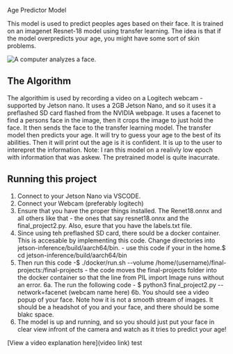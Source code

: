 Age Predictor Model

This model is used to predict peoples ages based on their face. It is trained on an imagenet Resnet-18 model using transfer learning. The idea is that if the model overpredicts your age, you might have some sort of skin problems.

![A computer analyzes a face.](https://imgur.com/HeyVfsW)

## The Algorithm
The algorithim is used by recording a video on a Logitech webcam - supported by Jetson nano. It uses a 2GB Jetson Nano, and so it uses it a preflashed SD card flashed from the NVIDIA webpage. It uses a facenet to find a persons face in the image, then it crops the image to just hold the face. It then sends the face to the transfer learning model. The transfer model then predicts your age. It will try to guess your age to the best of its abilities. Then it will print out the age is it is confident. It is up to the user to interepret the information.
Note: I ran this model on a realivly low epoch with information that was askew. The pretrained model is quite inacurrate.
## Running this project

1. Connect to your Jetson Nano via VSCODE. 
2. Connect your Webcam (preferably logitech)
3. Ensure that you have the proper things installed. The Renet18.onnx and all others like that - the ones that say resnet18.onnx and the final_project2.py. Also, esure that you have the labels.txt file.
4. Since using teh preflashed SD card, there sould be a docker container. This is accesable by implementing this code. Change directories into jetson-inference/build/aarch64/bin. - use this code if your in the home.$ cd jetson-inference/build/aarch64/bin
5. Then run this code -$ ./docker/run.sh --volume /home/(username)/final-projects:/final-projects        - the code moves the final-projects folder into the docker container so that the line from PIL import Image runs without an error.
6a. The run the following code - $ python3 final_project2.py --network=facenet (webcam name here)
6b. You should see a video popup of your face. Note how it is not a smooth stream of images. It should be a headshot of you and your face, and there should be some blakc space.
7. The model is up and running, and so you should just put your face in clear view infront of the camera and watch as it tries to predict your age!

[View a video explanation here](video link) test
